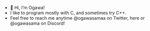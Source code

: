 - 👋 Hi, I’m Ogawa!
- I like to program mostly with C, and sometimes try C++.
- Feel free to reach me anytime @ogawasamaa on Twitter, here or @ogawasama on Discord!

<!---
OgawaSama/OgawaSama is a ✨ special ✨ repository because its `README.md` (this file) appears on your GitHub profile.
You can click the Preview link to take a look at your changes.
--->
